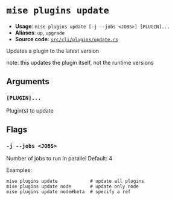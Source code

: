 # `mise plugins update`

- **Usage**: `mise plugins update [-j --jobs <JOBS>] [PLUGIN]...`
- **Aliases**: `up`, `upgrade`
- **Source code**: [`src/cli/plugins/update.rs`](https://github.com/jdx/mise/blob/main/src/cli/plugins/update.rs)

Updates a plugin to the latest version

note: this updates the plugin itself, not the runtime versions

## Arguments

### `[PLUGIN]...`

Plugin(s) to update

## Flags

### `-j --jobs <JOBS>`

Number of jobs to run in parallel
Default: 4

Examples:

    mise plugins update            # update all plugins
    mise plugins update node       # update only node
    mise plugins update node#beta  # specify a ref
